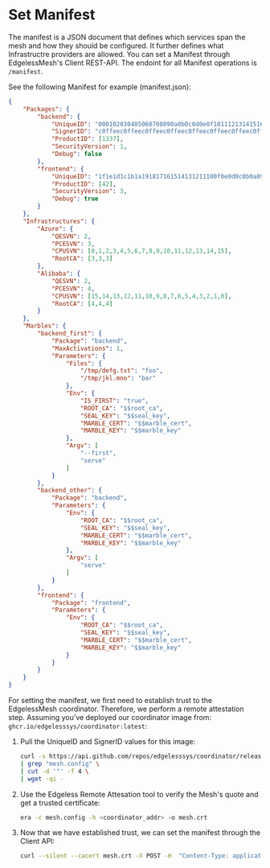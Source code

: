 # Set Manifest

The manifest is a JSON document that defines which services span the mesh and how they should be configured.
It further defines what Infrastructre providers are allowed.
You can set a Manifest through EdgelessMesh's Client REST-API.
The endoint for all Manifest operations is `/manifest`.

See the following Manifest for example (manifest.json):

```json
{
	"Packages": {
		"backend": {
			"UniqueID": "000102030405060708090a0b0c0d0e0f101112131415161718191a1b1c1d1e1f",
            "SignerID": "c0ffeec0ffeec0ffeec0ffeec0ffeec0ffeec0ffeec0ffeec0ffeec0ffeec0ffee",
            "ProductID": [1337],
            "SecurityVersion": 1,
			"Debug": false
		},
		"frontend": {
			"UniqueID": "1f1e1d1c1b1a191817161514131211100f0e0d0c0b0a09080706050403020100",
			"ProductID": [42],
			"SecurityVersion": 3,
			"Debug": true
		}
	},
	"Infrastructures": {
		"Azure": {
			"QESVN": 2,
			"PCESVN": 3,
			"CPUSVN": [0,1,2,3,4,5,6,7,8,9,10,11,12,13,14,15],
			"RootCA": [3,3,3]
		},
		"Alibaba": {
			"QESVN": 2,
			"PCESVN": 4,
			"CPUSVN": [15,14,13,12,11,10,9,8,7,6,5,4,3,2,1,0],
			"RootCA": [4,4,4]
		}
	},
	"Marbles": {
		"backend_first": {
			"Package": "backend",
			"MaxActivations": 1,
			"Parameters": {
				"Files": {
					"/tmp/defg.txt": "foo",
					"/tmp/jkl.mno": "bar"
				},
				"Env": {
					"IS_FIRST": "true",
					"ROOT_CA": "$$root_ca",
					"SEAL_KEY": "$$seal_key",
					"MARBLE_CERT": "$$marble_cert",
					"MARBLE_KEY": "$$marble_key"
				},
				"Argv": [
					"--first",
					"serve"
				]
			}
		},
		"backend_other": {
			"Package": "backend",
			"Parameters": {
				"Env": {
					"ROOT_CA": "$$root_ca",
					"SEAL_KEY": "$$seal_key",
					"MARBLE_CERT": "$$marble_cert",
					"MARBLE_KEY": "$$marble_key"
				},
				"Argv": [
					"serve"
				]
			}
		},
		"frontend": {
			"Package": "frontend",
			"Parameters": {
				"Env": {
					"ROOT_CA": "$$root_ca",
					"SEAL_KEY": "$$seal_key",
					"MARBLE_CERT": "$$marble_cert",
					"MARBLE_KEY": "$$marble_key"
				}
			}
		}
	}
}
```

For setting the manifest, we first need to establish trust to the EdgelessMesh coordinator.
Therefore, we perform a remote attestation step.
Assuming you've deployed our coordinator image from: `ghcr.io/edgelesssys/coordinator:latest`:

1. Pull the UniqueID and SignerID values for this image:

    ```bash
    curl -s https://api.github.com/repos/edgelesssys/coordinator/releases/latest \
    | grep "mesh.config" \
    | cut -d '"' -f 4 \
    | wget -qi -
    ```

1. Use the Edgeless Remote Attesation tool to verify the Mesh's quote and get a trusted certificate:

    ```bash
    era -c mesh.config -h <coordinator_addr> -o mesh.crt
    ```

1. Now that we have established trust, we can set the manifest through the Client API:

    ```bash
    curl --silent --cacert mesh.crt -X POST -H  "Content-Type: application/json" --data-binary @manifest.json "https://<coordinator_addr>/manifest"
    ```
